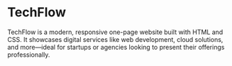 # TechFlow
TechFlow is a modern, responsive one-page website built with HTML and CSS. It showcases digital services like web development, cloud solutions, and more—ideal for startups or agencies looking to present their offerings professionally.
